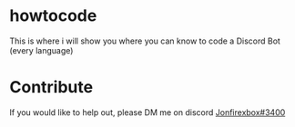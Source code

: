 # howtocode
This is where i will show you where you can know to code a Discord Bot (every language)

# Contribute
If you would like to help out, please DM me on discord [Jonfirexbox#3400](https://discord.com/user/680506811031355413)
